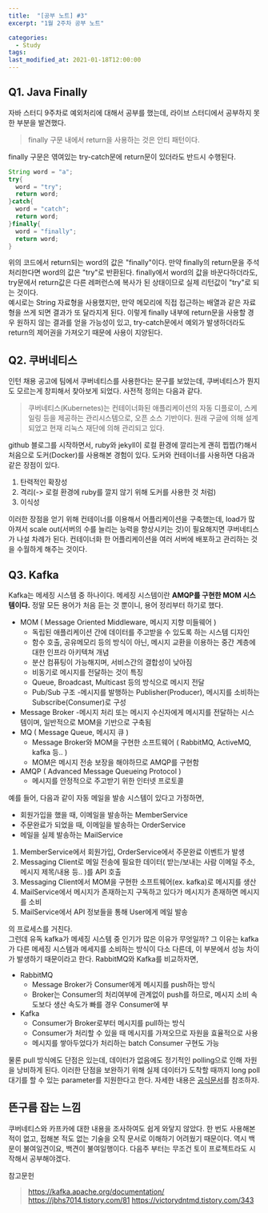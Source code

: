 ```yaml
---
title:  "[공부 노트] #3"
excerpt: "1월 2주차 공부 노트"

categories:
  - Study
tags:
last_modified_at: 2021-01-18T12:00:00
---
```

## Q1. Java Finally
자바 스터디 9주차로 예외처리에 대해서 공부를 했는데, 라이브 스터디에서 공부하지 못한 부분을 발견했다.
> finally 구문 내에서 return을 사용하는 것은 안티 패턴이다.  

finally 구문은 엮여있는 try-catch문에 return문이 있더라도 반드시 수행된다.
```java
String word = "a";
try{
  word = "try";
  return word;
}catch{
  word = "catch";
  return word;
}finally{
  word = "finally";
  return word;
}
```
위의 코드에서 return되는 word의 값은 "finally"이다. 만약 finally의 return문을 주석처리한다면 word의 값은 "try"로 반환된다. finally에서 word의 값을 바꾼다하더라도, try문에서 return값은 다른 레퍼런스에 복사가 된 상태이므로 실제 리턴값이 "try"로 되는 것이다.  
예시로는 String 자료형을 사용했지만, 만약 메모리에 직접 접근하는 배열과 같은 자료형을 쓰게 되면 결과가 또 달라지게 된다. 이렇게 finally 내부에 return문을 사용할 경우 원하지 않는 결과를 얻을 가능성이 있고, try-catch문에서 예외가 발생하더라도 return의 제어권을 가져오기 때문에 사용이 지양된다.

## Q2. 쿠버네티스
인턴 채용 공고에 팀에서 쿠버네티스를 사용한다는 문구를 보았는데, 쿠버네티스가 뭔지도 모르는게 창피해서 찾아보게 되었다. 사전적 정의는 다음과 같다.  
>쿠버네티스(Kubernetes)는 컨테이너화된 애플리케이션의 자동 디플로이, 스케일링 등을 제공하는 관리시스템으로, 오픈 소스 기반이다. 원래 구글에 의해 설계되었고 현재 리눅스 재단에 의해 관리되고 있다.  

github 블로그를 시작하면서, ruby와 jekyll이 로컬 환경에 깔리는게 괜히 찝찝(?)해서 처음으로 도커(Docker)를 사용해본 경험이 있다. 도커와 컨테이너를 사용하면 다음과 같은 장점이 있다.
1. 탄력적인 확장성
1. 격리(-> 로컬 환경에 ruby를 깔지 않기 위해 도커를 사용한 것 처럼)
3. 이식성

이러한 장점을 얻기 위해 컨테이너를 이용해서 어플리케이션을 구축했는데, load가 많아져서 scale out(서버의 수를 늘리는 능력을 향상시키는 것)이 필요해지면 쿠버네티스가 나설 차례가 된다. 컨테이너화 한 어플리케이션을 여러 서버에 배포하고 관리하는 것을 수월하게 해주는 것이다. 

## Q3. Kafka
Kafka는 메세징 시스템 중 하나이다. 메세징 시스템이란 **AMQP를 구현한 MOM 시스템이다.** 정말 모든 용어가 처음 듣는 것 뿐이니, 용어 정리부터 하기로 했다.
- MOM ( Message Oriented Middleware, 메시지 지향 미들웨어 )
  - 독립된 애플리케이션 간에 데이터를 주고받을 수 있도록 하는 시스템 디자인
  - 함수 호출, 공유메모리 등의 방식이 아닌, 메시지 교환을 이용하는 중간 계층에 대한 인프라 아키텍쳐 개념
  - 분산 컴퓨팅이 가능해지며, 서비스간의 결합성이 낮아짐
  - 비동기로 메시지를 전달하는 것이 특징
  - Queue, Broadcast, Multicast 등의 방식으로 메시지 전달
  - Pub/Sub 구조
    -메시지를 발행하는 Publisher(Producer), 메시지를 소비하는 Subscribe(Consumer)로 구성
- Message Broker
  -메시지 처리 또는 메시지 수신자에게 메시지를 전달하는 시스템이며, 일반적으로 MOM을 기반으로 구축됨
- MQ ( Message Queue, 메시지 큐 )
  - Message Broker와 MOM을 구현한 소프트웨어 ( RabbitMQ, ActiveMQ, kafka 등.. )
  - MOM은 메시지 전송 보장을 해야하므로 AMQP를 구현함
- AMQP ( Advanced Message Queueing Protocol )
  - 메시지를 안정적으로 주고받기 위한 인터넷 프로토콜

예를 들어, 다음과 같이 자동 메일을 발송 시스템이 있다고 가정하면,
- 회원가입을 했을 때, 이메일을 발송하는 MemberService
- 주문완료가 되었을 때, 이메일을 발송하는 OrderService
- 메일을 실제 발송하는 MailService

1. MemberService에서 회원가입, OrderService에서 주문완료 이벤트가 발생
1. Messaging Client로 메일 전송에 필요한 데이터( 받는/보내는 사람 이메일 주소, 메시지 제목/내용 등.. )를 API 호출
1. Messaging Client에서 MOM을 구현한 소프트웨어(ex. kafka)로 메시지를 생산
1. MailService에서 메시지가 존재하는지 구독하고 있다가 메시지가 존재하면 메시지를 소비
1. MailService에서 API 정보들을 통해 User에게 메일 발송

의 프로세스를 거친다.  
그런데 유독 kafka가 메세징 시스템 중 인기가 많은 이유가 무엇일까? 그 이유는 kafka가 다른 메세징 시스템과 메세지를 소비하는 방식이 다소 다른데, 이 부분에서 성능 차이가 발생하기 때문이라고 한다. RabbitMQ와 Kafka를 비교하자면,  
- RabbitMQ
  - Message Broker가 Consumer에게 메시지를 push하는 방식
  - Broker는 Consumer의 처리여부에 관계없이 push를 하므로, 메시지 소비 속도보다 생산 속도가 빠를 경우 Consumer에 부
- Kafka
  - Consumer가 Broker로부터 메시지를 pull하는 방식
  - Consumer가 처리할 수 있을 때 메시지를 가져오므로 자원을 효율적으로 사용
  - 메시지를 쌓아두었다가 처리하는 batch Consumer 구현도 가능

물론 pull 방식에도 단점은 있는데, 데이터가 없음에도 정기적인 polling으로 인해 자원을 낭비하게 된다. 이러한 단점을 보완하기 위해 실제 데이터가 도착할 때까지 long poll 대기를 할 수 있는 parameter를 지원한다고 한다. 자세한 내용은 [공식문서](https://kafka.apache.org/documentation/#design_pull)를 참조하자.

## 뜬구름 잡는 느낌
쿠버네티스와 카프카에 대한 내용을 조사하여도 쉽게 와닿지 않았다. 한 번도 사용해본 적이 없고, 접해본 적도 없는 기술을 오직 문서로 이해하기 어려웠기 때문이다. 역시 백문이 불여일견이요, 백견이 불여일행이다. 다음주 부터는 무조건 토이 프로젝트라도 시작해서 공부해야겠다.

참고문헌
> https://kafka.apache.org/documentation/
https://jbhs7014.tistory.com/81
https://victorydntmd.tistory.com/343